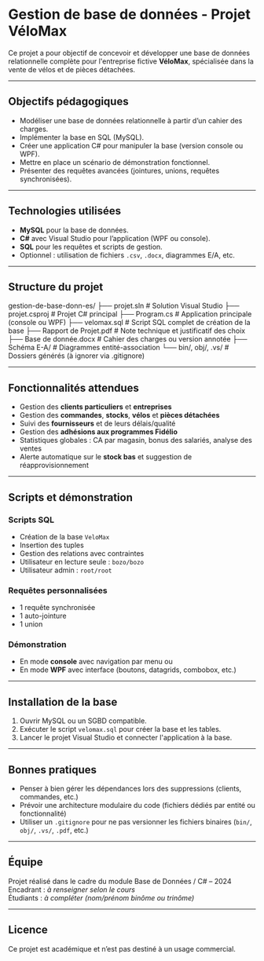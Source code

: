 # Gestion de base de données - Projet VéloMax

Ce projet a pour objectif de concevoir et développer une base de données relationnelle complète pour l'entreprise fictive **VéloMax**, spécialisée dans la vente de vélos et de pièces détachées.

---

## Objectifs pédagogiques

- Modéliser une base de données relationnelle à partir d’un cahier des charges.
- Implémenter la base en SQL (MySQL).
- Créer une application C# pour manipuler la base (version console ou WPF).
- Mettre en place un scénario de démonstration fonctionnel.
- Présenter des requêtes avancées (jointures, unions, requêtes synchronisées).

---

## Technologies utilisées

- **MySQL** pour la base de données.
- **C#** avec Visual Studio pour l’application (WPF ou console).
- **SQL** pour les requêtes et scripts de gestion.
- Optionnel : utilisation de fichiers `.csv`, `.docx`, diagrammes E/A, etc.

---

## Structure du projet
gestion-de-base-donn-es/
├── projet.sln # Solution Visual Studio
├── projet.csproj # Projet C# principal
├── Program.cs # Application principale (console ou WPF)
├── velomax.sql # Script SQL complet de création de la base
├── Rapport de Projet.pdf # Note technique et justificatif des choix
├── Base de donnée.docx # Cahier des charges ou version annotée
├── Schéma E-A/ # Diagrammes entité-association
└── bin/, obj/, .vs/ # Dossiers générés (à ignorer via .gitignore)

---

## Fonctionnalités attendues

- Gestion des **clients particuliers** et **entreprises**
- Gestion des **commandes**, **stocks**, **vélos** et **pièces détachées**
- Suivi des **fournisseurs** et de leurs délais/qualité
- Gestion des **adhésions aux programmes Fidélio**
- Statistiques globales : CA par magasin, bonus des salariés, analyse des ventes
- Alerte automatique sur le **stock bas** et suggestion de réapprovisionnement

---

## Scripts et démonstration

### Scripts SQL
- Création de la base `VeloMax`
- Insertion des tuples
- Gestion des relations avec contraintes
- Utilisateur en lecture seule : `bozo/bozo`
- Utilisateur admin : `root/root`

### Requêtes personnalisées
- 1 requête synchronisée
- 1 auto-jointure
- 1 union

### Démonstration
- En mode **console** avec navigation par menu ou
- En mode **WPF** avec interface (boutons, datagrids, combobox, etc.)

---

## Installation de la base

1. Ouvrir MySQL ou un SGBD compatible.
2. Exécuter le script `velomax.sql` pour créer la base et les tables.
3. Lancer le projet Visual Studio et connecter l'application à la base.

---

## Bonnes pratiques

- Penser à bien gérer les dépendances lors des suppressions (clients, commandes, etc.)
- Prévoir une architecture modulaire du code (fichiers dédiés par entité ou fonctionnalité)
- Utiliser un `.gitignore` pour ne pas versionner les fichiers binaires (`bin/`, `obj/`, `.vs/`, `.pdf`, etc.)

---

## Équipe

Projet réalisé dans le cadre du module Base de Données / C# – 2024  
Encadrant : *à renseigner selon le cours*  
Étudiants : *à compléter (nom/prénom binôme ou trinôme)*

---

## Licence

Ce projet est académique et n’est pas destiné à un usage commercial.

